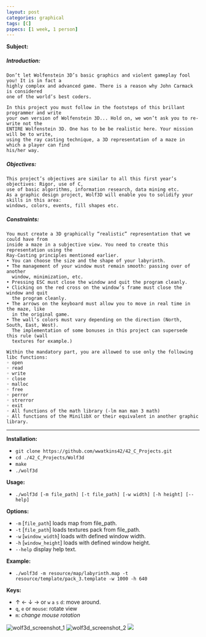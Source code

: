 ```yaml
---
layout: post
categories: graphical
tags: [C]
pspecs: [1 week, 1 person]
---
```


__Subject:__
##### Introduction:
```
Don’t let Wolfenstein 3D’s basic graphics and violent gameplay fool you! It is in fact a
highly complex and advanced game. There is a reason why John Carmack is considered
one of the world’s best coders.

In this project you must follow in the footsteps of this brillant programmer and write
your own version of Wolfenstein 3D... Hold on, we won’t ask you to re-write not the
ENTIRE Wolfenstein 3D. One has to be be realistic here. Your mission will be to write,
using the ray casting technique, a 3D representation of a maze in which a player can find
his/her way.
```
##### Objectives:
```
This project’s objectives are similar to all this first year’s objectives: Rigor, use of C,
use of basic algorithms, information research, data mining etc.
As a graphic design project, Wolf3D will enable you to solidify your skills in this area:
windows, colors, events, fill shapes etc.
```
##### Constraints:
```
You must create a 3D graphically “realistic” representation that we could have from
inside a maze in a subjective view. You need to create this representation using the
Ray-Casting principles mentioned earlier.
• You can choose the size and the shape of your labyrinth.
• The management of your window must remain smooth: passing over of another
  window, minimization, etc.
• Pressing ESC must close the window and quit the program cleanly.
• Clicking on the red cross on the window’s frame must close the window and quit
  the program cleanly.
• The arrows on the keyboard must allow you to move in real time in the maze, like
  in the original game.
• The wall’s colors must vary depending on the direction (North, South, East, West).
  The implementation of some bonuses in this project can supersede this rule (wall
  textures for example.)

Within the mandatory part, you are allowed to use only the following libc functions:
◦ open
◦ read
◦ write
◦ close
◦ malloc
◦ free
◦ perror
◦ strerror
◦ exit
◦ All functions of the math library (-lm man man 3 math)
◦ All functions of the MinilibX or their equivalent in another graphic library.
```
---
__Installation:__

* `git clone https://github.com/wwatkins42/42_C_Projects.git`
* `cd ./42_C_Projects/Wolf3d`
* `make`
* `./wolf3d`

**Usage:**
* `./wolf3d [-m file_path] [-t file_path] [-w width] [-h height] [--help]`

**Options:**
* `-m` [`file_path`]      loads map from file_path.
* `-t` [`file_path`]      loads textures pack from file_path.
* `-w` [`window_width`] loads with defined window width.
* `-h` [`window_height`]  loads with defined window height.
* `--help`  display help text.

**Example:**
* `./wolf3d -m resource/map/labyrinth.map -t resource/template/pack_3.template -w 1000 -h 640`

**Keys:**
* &#8593; &#8592; &#8595; &#8594; or `w` `a` `s` `d`: move around.
* `q`, `e` or `mouse`: rotate view
* `m`: *change mouse rotation*

![wolf3d_screenshot_1](https://cdn.rawgit.com/wwatkins42/42_C_Projects/master/screenshots/screenshot_wolf3d_1.png "wolf3d")
![wolf3d_screenshot_2](https://cdn.rawgit.com/wwatkins42/42_C_Projects/master/screenshots/screenshot_wolf3d_2.png "wolf3d")
![](https://cdn.rawgit.com/wwatkins42/wwatkins42.github.io/c37d77c2/images/wolf3d_demo.gif)
